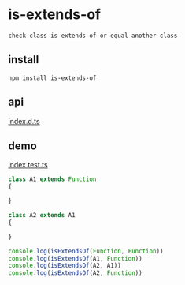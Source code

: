 # is-extends-of

    check class is extends of or equal another class

## install

```
npm install is-extends-of
```

## api

[index.d.ts](index.d.ts)

## demo

[index.test.ts](test/index.test.ts)

```ts
class A1 extends Function
{

}

class A2 extends A1
{

}

console.log(isExtendsOf(Function, Function))
console.log(isExtendsOf(A1, Function))
console.log(isExtendsOf(A2, A1))
console.log(isExtendsOf(A2, Function))
```
